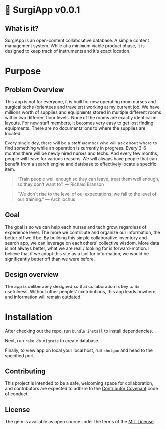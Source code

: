 # 🏩 SurgiApp v0.0.1

## What is it?

SurgiApp is an open-content collaborative database. A simple content management system. While at a minimum viable product phase, it is designed to keep track of instruments and it's exact location.

# Purpose

## Problem Overview

This app is not for everyone, it is built for new operating room nurses and surgical techs (orientees and travelers) working at my current job. We have millions worth of supplies and equipments stored in multiple different rooms within two different floor levels. None of the rooms are exactly identical in layouts. For new staff members, it becomes very easy to get lost finding equipments. There are no documentations to where the supplies are located. 

Every single day, there will be a staff member who will ask about where to find something while an operation is currently in progress. Every 3-6 months there will be newly hired nurses and techs. And every few months, people will leave for various reasons. We will always have people that can benefit from a search engine and database to effectively locate a specific item. 

>“Train people well enough so they can leave, treat them well enough, so they don't want to”. — Richard Branson

>“We don't rise to the level of our expectations, we fall to the level of our training.” ― Archilochus

## Goal

The goal is so we can help each nurses and tech grow, regardless of experience level. The more we contribute and organize our information, the better off we'll be. By building this simple collaborative inventory and search app, we can leverage on each others' collective wisdom. More data is not always better, what we are really looking for is forward-motion. I believe that if we adopt this site as a tool for information, we would be significantly better off than we were before.

## Design overview

The app is deliberately designed so that collaboration is key to its usefulness. Without other peoples' contributions, this app leads nowhere, and information will remain outdated. 

# Installation

After checking out the repo, run `bundle install` to install dependencies.

Next, run `rake db:migrate` to create database.

Finally, to view app on local your local host, run `shotgun` and head to the specified port.

## Contributing

This project is intended to be a safe, welcoming space for collaboration, and contributors are expected to adhere to the [Contributor Covenant](http://contributor-covenant.org) code of conduct.

## License

The gem is available as open source under the terms of the [MIT License](http://opensource.org/licenses/MIT).